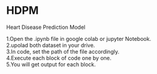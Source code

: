 # HDPM
Heart Disease Prediction Model <br/>

1.Open the .ipynb file in google colab or jupyter Notebook. <br/>
2.upolad both dataset in your drive. <br/>
3.In code, set the path of the file accordingly. <br/>
4.Execute each block of code one by one. <br/>
5.You will get output for each block. <br/>
